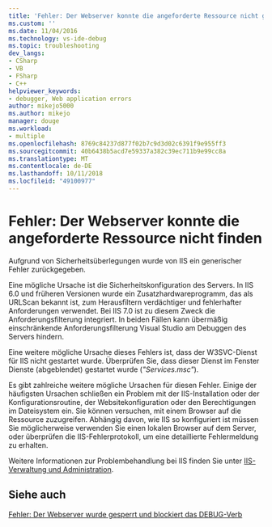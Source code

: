 ```yaml
---
title: 'Fehler: Der Webserver konnte die angeforderte Ressource nicht gefunden | Microsoft-Dokumentation'
ms.custom: ''
ms.date: 11/04/2016
ms.technology: vs-ide-debug
ms.topic: troubleshooting
dev_langs:
- CSharp
- VB
- FSharp
- C++
helpviewer_keywords:
- debugger, Web application errors
author: mikejo5000
ms.author: mikejo
manager: douge
ms.workload:
- multiple
ms.openlocfilehash: 8769c84237d877f02b7c9d3d02c6391f9e955ff3
ms.sourcegitcommit: 40b6438b5acd7e59337a382c39ec711b9e99cc8a
ms.translationtype: MT
ms.contentlocale: de-DE
ms.lasthandoff: 10/11/2018
ms.locfileid: "49100977"
---
```

# <a name="error-the-web-server-could-not-find-the-requested-resource"></a>Fehler: Der Webserver konnte die angeforderte Ressource nicht finden
Aufgrund von Sicherheitsüberlegungen wurde von IIS ein generischer Fehler zurückgegeben.  

Eine mögliche Ursache ist die Sicherheitskonfiguration des Servers. In IIS 6.0 und früheren Versionen wurde ein Zusatzhardwareprogramm, das als URLScan bekannt ist, zum Herausfiltern verdächtiger und fehlerhafter Anforderungen verwendet. Bei IIS 7.0 ist zu diesem Zweck die Anforderungsfilterung integriert. In beiden Fällen kann übermäßig einschränkende Anforderungsfilterung Visual Studio am Debuggen des Servers hindern.  

Eine weitere mögliche Ursache dieses Fehlers ist, dass der W3SVC-Dienst für IIS nicht gestartet wurde. Überprüfen Sie, dass dieser Dienst im Fenster Dienste (abgeblendet) gestartet wurde (*"Services.msc"*).

Es gibt zahlreiche weitere mögliche Ursachen für diesen Fehler. Einige der häufigsten Ursachen schließen ein Problem mit der IIS-Installation oder der Konfigurationsroutine, der Websitekonfiguration oder den Berechtigungen im Dateisystem ein. Sie können versuchen, mit einem Browser auf die Ressource zuzugreifen. Abhängig davon, wie IIS so konfiguriert ist müssen Sie möglicherweise verwenden Sie einen lokalen Browser auf dem Server, oder überprüfen die IIS-Fehlerprotokoll, um eine detaillierte Fehlermeldung zu erhalten.  
  
 Weitere Informationen zur Problembehandlung bei IIS finden Sie unter [IIS-Verwaltung und Administration](/iis/manage/provisioning-and-managing-iis/iis-management-and-administration).  
  
## <a name="see-also"></a>Siehe auch  
 [Fehler: Der Webserver wurde gesperrt und blockiert das DEBUG-Verb](../debugger/error-the-web-server-has-been-locked-down-and-is-blocking-the-debug-verb.md)